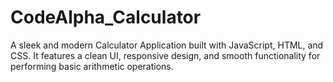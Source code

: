 # CodeAlpha_Calculator
A sleek and modern Calculator Application built with JavaScript, HTML, and CSS. It features a clean UI, responsive design, and smooth functionality for performing basic arithmetic operations.
